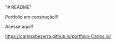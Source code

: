 "# README" 

Portfolio em construção!!!

Acesse aqui!!

https://carlossbezerra.github.io/portfolio-Carlos.io/
